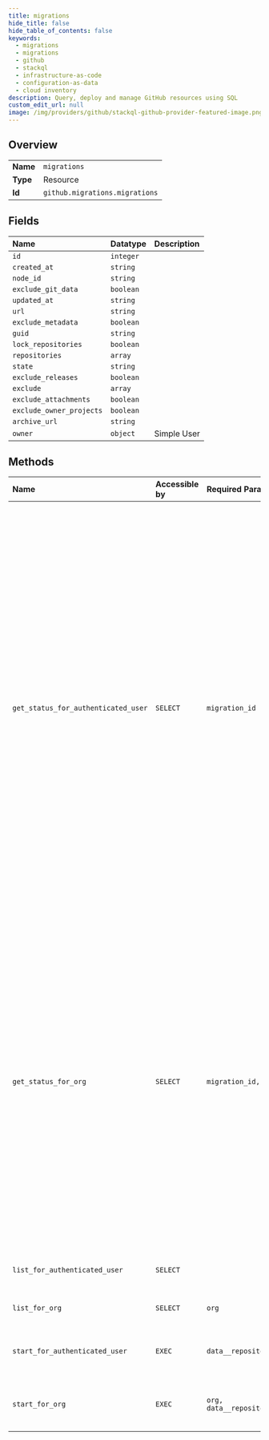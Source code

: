 ```yaml
---
title: migrations
hide_title: false
hide_table_of_contents: false
keywords:
  - migrations
  - migrations
  - github    
  - stackql
  - infrastructure-as-code
  - configuration-as-data
  - cloud inventory
description: Query, deploy and manage GitHub resources using SQL
custom_edit_url: null
image: /img/providers/github/stackql-github-provider-featured-image.png
---
```

  
    

## Overview
<table><tbody>
<tr><td><b>Name</b></td><td><code>migrations</code></td></tr>
<tr><td><b>Type</b></td><td>Resource</td></tr>
<tr><td><b>Id</b></td><td><code>github.migrations.migrations</code></td></tr>
</tbody></table>

## Fields
| Name | Datatype | Description |
|:-----|:---------|:------------|
| `id` | `integer` |  |
| `created_at` | `string` |  |
| `node_id` | `string` |  |
| `exclude_git_data` | `boolean` |  |
| `updated_at` | `string` |  |
| `url` | `string` |  |
| `exclude_metadata` | `boolean` |  |
| `guid` | `string` |  |
| `lock_repositories` | `boolean` |  |
| `repositories` | `array` |  |
| `state` | `string` |  |
| `exclude_releases` | `boolean` |  |
| `exclude` | `array` |  |
| `exclude_attachments` | `boolean` |  |
| `exclude_owner_projects` | `boolean` |  |
| `archive_url` | `string` |  |
| `owner` | `object` | Simple User |
## Methods
| Name | Accessible by | Required Params | Description |
|:-----|:--------------|:----------------|:------------|
| `get_status_for_authenticated_user` | `SELECT` | `migration_id` | Fetches a single user migration. The response includes the `state` of the migration, which can be one of the following values:<br /><br />*   `pending` - the migration hasn't started yet.<br />*   `exporting` - the migration is in progress.<br />*   `exported` - the migration finished successfully.<br />*   `failed` - the migration failed.<br /><br />Once the migration has been `exported` you can [download the migration archive](https://docs.github.com/rest/reference/migrations#download-a-user-migration-archive). |
| `get_status_for_org` | `SELECT` | `migration_id, org` | Fetches the status of a migration.<br /><br />The `state` of a migration can be one of the following values:<br /><br />*   `pending`, which means the migration hasn't started yet.<br />*   `exporting`, which means the migration is in progress.<br />*   `exported`, which means the migration finished successfully.<br />*   `failed`, which means the migration failed. |
| `list_for_authenticated_user` | `SELECT` |  | Lists all migrations a user has started. |
| `list_for_org` | `SELECT` | `org` | Lists the most recent migrations. |
| `start_for_authenticated_user` | `EXEC` | `data__repositories` | Initiates the generation of a user migration archive. |
| `start_for_org` | `EXEC` | `org, data__repositories` | Initiates the generation of a migration archive. |
